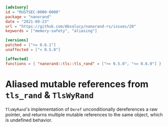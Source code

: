 ```toml
[advisory]
id = "RUSTSEC-0000-0000"
package = "nanorand"
date = "2021-09-23"
url = "https://github.com/Absolucy/nanorand-rs/issues/28"
keywords = ["memory-safety", "aliasing"]

[versions]
patched = [">= 0.6.1"]
unaffected = ["< 0.5.0"]

[affected]
functions = { "nanorand::tls::tls_rand" = [">= 0.5.0", "<= 0.6.0"] }
```

# Aliased mutable references from `tls_rand` & `TlsWyRand`

`TlsWyRand`'s implementation of `Deref` unconditionally dereferences a raw pointer, and returns 
multiple mutable references to the same object, which is undefined behavior.
